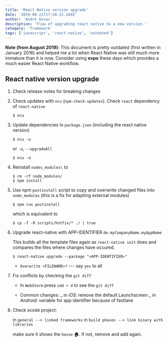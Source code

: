 ```yaml
---
title: 'React Native version upgrade'
date: '2019-08-21T17:58:32.169Z'
author: 'André Kovac'
description: 'Flow of upgrading react native to a new version.'
category: 'framework'
tags: ['javascript', 'react-native', 'outdated']
---
```


**Note (from August 2019)**: This document is pretty outdated (first written in January 2016) and helped me a lot when React Native was still much more immature than it is now. Consider using **expo** these days which provides a much easier React Native workflow.

## React native version upgrade

1.  Check release notes for breaking changes

2.  Check updates with `ncu` (`npm-check-updates`). Check `react` dependency of `react-native`

        $ ncu

3.  Update dependencies in `package.json` (including the react native version)

        $ ncu -u

    or `-a`, `--upgradeAll`

        $ ncu -a

4.  Reinstall `nodes_modules\` to

        $ rm -rf node_modules/
        $ npm install

5.  Use npm `postinstall` script to copy and overwrite changed files into `node_modules` (this is a fix for adapting external modules)

        $ npm run postinstall

    which is equivalent to

        $ cp -f -R scripts/hotfix/* ./ | true

6.  Upgrade react-native with APP-IDENTIFIER `de.myCompanyName.myAppName`

    This builds all the template files again as `react-native init` does and compares the files where changes have occured.

        $ react-native upgrade --package "<APP-IDENTIFIER>"

    - `Overwrite <FILENAME>?` --- say `yes` to all

7.  Fix conflicts by checking the `git diff`

    - In `WebStorm` press `cmd + d` to see the `git diff`

    - Common changes:
      _ in *iOS*: remove the default Launchscreen
      _ in *Android*: variable for app identifier because of fastlane

8.  Check xcode project:

    in `general --> linked frameworks`
    in `build phases --> link binary with libraries`

    make sure it shows the `house` 🏠. If not, remove and add again.
